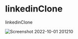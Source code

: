 # linkedinClone
linkedinClone

![Screenshot 2022-10-01 201210](https://github.com/eminekkarabulut/linkedin-clone/assets/46875332/40cf236a-92ea-4d8c-b21e-314d2311986c)
